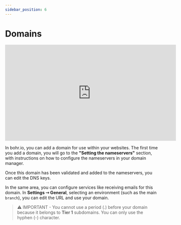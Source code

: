 ```yaml
---
sidebar_position: 6
---
```


# Domains

<div style={{textAlign: 'center'}}><iframe width="560" height="315" src="https://www.youtube.com/embed/yDTs9YMLDFY" title="YouTube video player" frameBorder="0" allow="accelerometer; autoplay; clipboard-write; encrypted-media; gyroscope; picture-in-picture" allowFullScreen style={{ maxWidth: '100%' }}></iframe></div>

In bohr.io, you can add a domain for use within your websites. The first time you add a domain, you will go to the **"Setting the nameservers"** section, with instructions on how to configure the nameservers in your domain manager.

Once this domain has been validated and added to the nameservers, you can edit the DNS keys.

In the same area, you can configure services like receiving emails for this domain. In **Settings ⇾ General**, selecting an environment (such as the main `branch`), you can edit the URL and use your domain.

> ⚠️ IMPORTANT - 
You cannot use a period (.) before your domain because it belongs to **Tier 1** subdomains. You can only use the hyphen (-) character.

